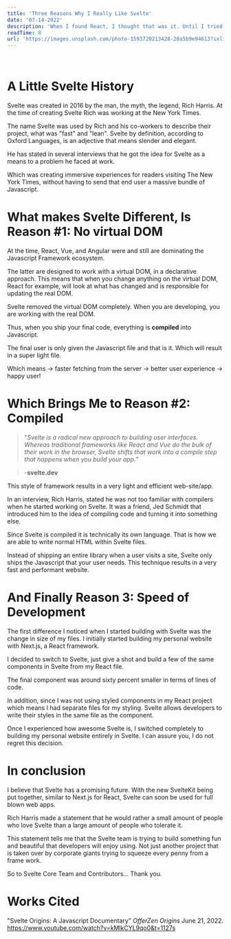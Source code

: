 ```yaml
---
title: 'Three Reasons Why I Really Like Svelte'
date: '07-14-2022'
description: 'When I found React, I thought that was it. Until I tried Svelte.'
readTime: 8
url: 'https://images.unsplash.com/photo-1593720213428-28a5b9e94613?ixlib=rb-1.2.1&ixid=MnwxMjA3fDB8MHxwaG90by1wYWdlfHx8fGVufDB8fHx8&auto=format&fit=crop&w=2070&q=80'
---
```


<script>
	import BlogImage from "$lib/components/ui/BlogImage.svelte";
</script>
<br/>
<BlogImage src={url} alt="Svelte code on a computer screen"/>

# A Little Svelte History

Svelte was created in 2016 by the man, the myth, the legend, Rich Harris. At the time of creating Svelte Rich was working at the New York Times.

The name Svelte was used by Rich and his co-workers to describe their project, what was "fast" and "lean". Svelte by definition, according to Oxford Languages, is an adjective that means slender and elegant.

He has stated in several interviews that he got the idea for Svelte as a means to a problem he faced at work.

Which was creating immersive experiences for readers visiting The New York Times, without having to send that end user a massive bundle of Javascript.

# What makes Svelte Different, Is Reason #1: No virtual DOM

At the time, React, Vue, and Angular were and still are dominating the Javascript Framework ecosystem.

The latter are designed to work with a virtual DOM, in a declarative approach. This means that when you change anything on the virtual DOM, React for example, will look at what has changed and is responsible for updating the real DOM.

Svelte removed the virtual DOM completely. When you are developing, you are working with the real DOM.

Thus, when you ship your final code, everything is **compiled** into Javascript.

The final user is only given the Javascript file and that is it. Which will result in a super light file.

Which means -> faster fetching from the server -> better user experience -> happy user!

# Which Brings Me to Reason #2: Compiled

> "<em>Svelte is a radical new approach to building user interfaces. Whereas traditional frameworks like React and Vue do the bulk of their work in the browser, Svelte shifts that work into a compile step that happens when you build your app.</em>"

> -<strong>svelte.dev</strong>

This style of framework results in a very light and efficient web-site/app.

In an interview, Rich Harris, stated he was not too familiar with compilers when he started working on Svelte. It was a friend, Jed Schmidt that introduced him to the idea of compiling code and turning it into something else.

Since Svelte is compiled it is technically its own language. That is how we are able to write normal HTML within Svelte files.

Instead of shipping an entire library when a user visits a site, Svelte only ships the Javascript that your user needs. This technique results in a very fast and performant website.

# And Finally Reason 3: Speed of Development

The first difference I noticed when I started building with Svelte was the change in size of my files. I initially started building my personal website with Next.js, a React framework.

I decided to switch to Svelte, just give a shot and build a few of the same components in Svelte from my React file.

The final component was around sixty percent smaller in terms of lines of code.

In addition, since I was not using styled components in my React project which means I had separate files for my styling. Svelte allows developers to write their styles in the same file as the component.

Once I experienced how awesome Svelte is, I switched completely to building my personal website entirely in Svelte. I can assure you, I do not regret this decision.

# In conclusion

I believe that Svelte has a promising future. With the new SvelteKit being put together, similar to Next.js for React, Svelte can soon be used for full blown web apps.

Rich Harris made a statement that he would rather a small amount of people who love Svelte than a large amount of people who tolerate it.

This statement tells me that the Svelte team is trying to build something fun and beautiful that developers will enjoy using. Not just another project that is taken over by corporate giants trying to squeeze every penny from a frame work.

So to Svelte Core Team and Contributors... Thank you.

# Works Cited

"Svelte Origins: A Javascript Documentary" <em> OfferZen Origins </em> June 21, 2022.
https://www.youtube.com/watch?v=kMlkCYL9qo0&t=1127s
